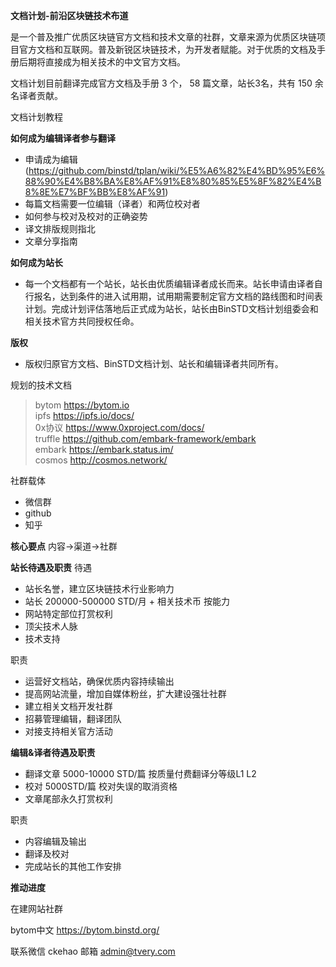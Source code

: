 **文档计划-前沿区块链技术布道**

 是一个普及推广优质区块链官方文档和技术文章的社群，文章来源为优质区块链项目官方文档和互联网。普及新锐区块链技术，为开发者赋能。对于优质的文档及手册后期将直接成为相关技术的中文官方文档。

文档计划目前翻译完成官方文档及手册 3 个， 58 篇文章，站长3名，共有 150 余名译者贡献。

文档计划教程

**如何成为编辑译者参与翻译**
* 申请成为编辑 (https://github.com/binstd/tplan/wiki/%E5%A6%82%E4%BD%95%E6%88%90%E4%B8%BA%E8%AF%91%E8%80%85%E5%8F%82%E4%B8%8E%E7%BF%BB%E8%AF%91)
* 每篇文档需要一位编辑（译者）和两位校对者
* 如何参与校对及校对的正确姿势
* 译文排版规则指北
* 文章分享指南

**如何成为站长**
* 每一个文档都有一个站长，站长由优质编辑译者成长而来。站长申请由译者自行报名，达到条件的进入试用期，试用期需要制定官方文档的路线图和时间表计划。完成计划评估落地后正式成为站长，站长由BinSTD文档计划组委会和相关技术官方共同授权任命。

**版权**
* 版权归原官方文档、BinSTD文档计划、站长和编辑译者共同所有。

规划的技术文档
> bytom https://bytom.io    
> ipfs https://ipfs.io/docs/    
> 0x协议 https://www.0xproject.com/docs/    
> truffle https://github.com/embark-framework/embark    
> embark https://embark.status.im/    
> cosmos http://cosmos.network/ 

社群载体
* 微信群
* github
* 知乎

**核心要点**
内容->渠道->社群

**站长待遇及职责**
待遇
* 站长名誉，建立区块链技术行业影响力
* 站长 200000-500000 STD/月 + 相关技术币 按能力
* 网站特定部位打赏权利
* 顶尖技术人脉
* 技术支持

职责
* 运营好文档站，确保优质内容持续输出
* 提高网站流量，增加自媒体粉丝，扩大建设强壮社群
* 建立相关文档开发社群
* 招募管理编辑，翻译团队
* 对接支持相关官方活动

**编辑&译者待遇及职责**
* 翻译文章 5000-10000 STD/篇 按质量付费翻译分等级L1 L2
* 校对 5000STD/篇 校对失误的取消资格
* 文章尾部永久打赏权利

职责
* 内容编辑及输出
* 翻译及校对
* 完成站长的其他工作安排

**推动进度**

在建网站社群

bytom中文 https://bytom.binstd.org/

联系微信
ckehao
邮箱
admin@tvery.com
